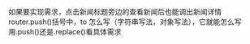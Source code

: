 如果要实现需求，点击新闻标题旁边的查看新闻后也能调出新闻详情
router.push()括号中，to 怎么写（字符串写法，对象写法），它就能怎么写
用.push()还是.replace()看具体需求
